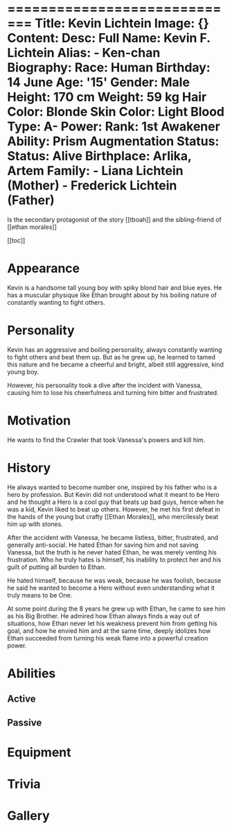 =============================
Title: Kevin Lichtein
Image: {}
Content:
  Desc:
    Full Name: Kevin F. Lichtein
    Alias:
    - Ken-chan
  Biography:
    Race: Human
    Birthday: 14 June
    Age: '15'
    Gender: Male
    Height: 170 cm
    Weight: 59 kg
    Hair Color: Blonde
    Skin Color: Light
    Blood Type: A-
  Power:
    Rank: 1st Awakener
    Ability: Prism Augmentation
  Status:
    Status: Alive
    Birthplace: Arlika, Artem
    Family:
    - Liana Lichtein (Mother)
    - Frederick Lichtein (Father)
=============================
Is the secondary protagonist of the story [[tboah]] and the sibling-friend of [[ethan morales]]

[[toc]]

# Appearance
Kevin is a handsome tall young boy with spiky blond hair and blue eyes. He has a muscular physique like Ethan brought about by his boiling nature of constantly wanting to fight others.

# Personality
Kevin has an aggressive and boiling personality, always constantly wanting to fight others and beat them up. But as he grew up, he learned to tamed this nature and he became a cheerful and bright, albeit still aggressive, kind young boy.

However, his personality took a dive after the incident with Vanessa, causing him to lose his cheerfulness and turning him bitter and frustrated.
# Motivation
He wants to find the Crawler that took Vanessa's powers and kill him.

# History
He always wanted to become number one, inspired by his father who is a hero by profession. But Kevin did not understood what it meant to be Hero and he thought a Hero is a cool guy that beats up bad guys, hence when he was a kid, Kevin liked to beat up others. However, he met his first defeat in the hands of the young but crafty [[Ethan Morales]], who mercilessly beat him up with stones.

After the accident with Vanessa, he became listless, bitter, frustrated, and generally anti-social. He hated Ethan for saving him and not saving Vanessa, but the truth is he never hated Ethan, he was merely venting his frustration. Who he truly hates is himself, his inability to protect her and his guilt of putting all burden to Ethan.

He hated himself, because he was weak, because he was foolish, because he said he wanted to become a Hero without even understanding what it truly means to be One.

At some point during the 8 years he grew up with Ethan, he came to see him as his Big Brother. He admired how Ethan always finds a way out of situations, how Ethan never let his weakness prevent him from getting his goal, and how he envied him and at the same time, deeply idolizes how Ethan succeeded from turning his weak flame into a powerful creation power.



# Abilities
## Active
## Passive
# Equipment
# Trivia
# Gallery